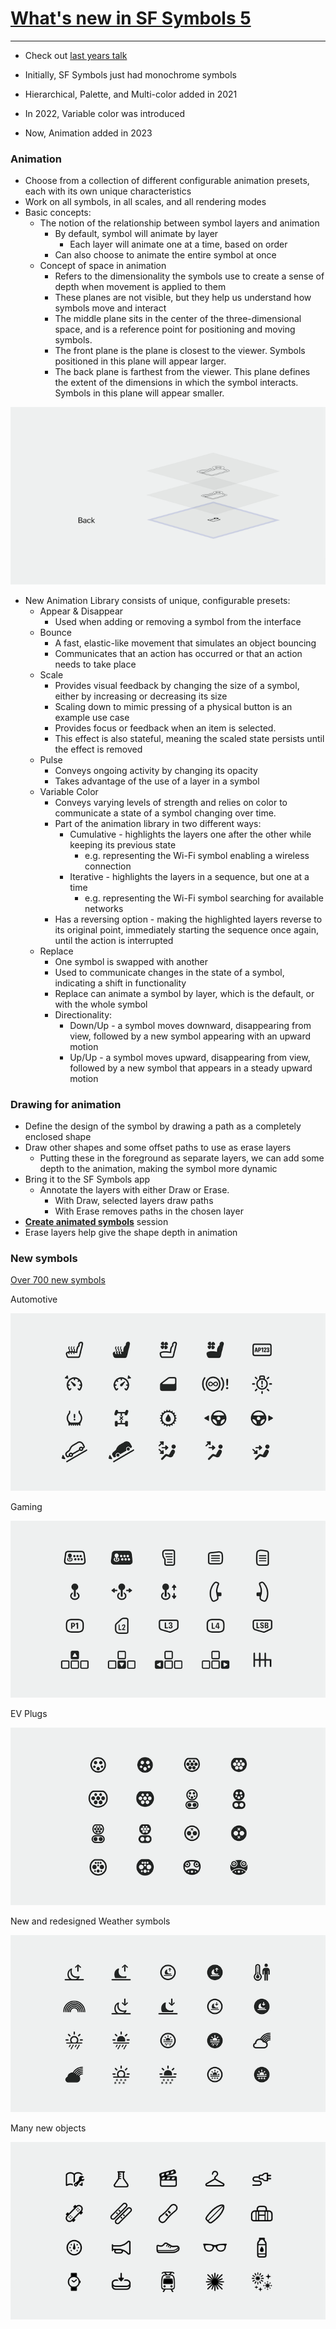 # [**What's new in SF Symbols 5**](https://developer.apple.com/videos/play/wwdc2023/10197/)

---

* Check out [last years talk](../2022/What's%20new%20in%20SF%20Symbols%204.md)

* Initially, SF Symbols just had monochrome symbols
* Hierarchical, Palette, and Multi-color added in 2021
* In 2022, Variable color was introduced
* Now, Animation added in 2023

### **Animation**

* Choose from a collection of different configurable animation presets, each with its own unique characteristics
* Work on all symbols, in all scales, and all rendering modes
* Basic concepts:
    * The notion of the relationship between symbol layers and animation
        * By default, symbol will animate by layer
            * Each layer will animate one at a time, based on order
        * Can also choose to animate the entire symbol at once
    * Concept of space in animation
        * Refers to the dimensionality the symbols use to create a sense of depth when movement is applied to them
        * These planes are not visible, but they help us understand how symbols move and interact
        * The middle plane sits in the center of the three-dimensional space, and is a reference point for positioning and moving symbols.
        * The front plane is the plane is closest to the viewer. Symbols positioned in this plane will appear larger.
        * The back plane is farthest from the viewer. This plane defines the extent of the dimensions in which the symbol interacts. Symbols in this plane will appear smaller.

![Symbol Planes](images/new_sfsymbols/planes.png)

* New Animation Library consists of unique, configurable presets:
    * Appear & Disappear
        * Used when adding or removing a symbol from the interface
    * Bounce
        * A fast, elastic-like movement that simulates an object bouncing
        * Communicates that an action has occurred or that an action needs to take place
    * Scale
        * Provides visual feedback by changing the size of a symbol, either by increasing or decreasing its size
        * Scaling down to mimic pressing of a physical button is an example use case
        * Provides focus or feedback when an item is selected.
        * This effect is also stateful, meaning the scaled state persists until the effect is removed
    * Pulse
        * Conveys ongoing activity by changing its opacity
        * Takes advantage of the use of a layer in a symbol
    * Variable Color
        * Conveys varying levels of strength and relies on color to communicate a state of a symbol changing over time.
        * Part of the animation library in two different ways:
            * Cumulative - highlights the layers one after the other while keeping its previous state
                * e.g. representing the Wi-Fi symbol enabling a wireless connection
            * Iterative - highlights the layers in a sequence, but one at a time
                * e.g. representing the Wi-Fi symbol searching for available networks
        * Has a reversing option - making the highlighted layers reverse to its original point, immediately starting the sequence once again, until the action is interrupted
    * Replace
        * One symbol is swapped with another
        * Used to communicate changes in the state of a symbol, indicating a shift in functionality
        * Replace can animate a symbol by layer, which is the default, or with the whole symbol
        * Directionality:
            * Down/Up - a symbol moves downward, disappearing from view, followed by a new symbol appearing with an upward motion
            * Up/Up - a symbol moves upward, disappearing from view, followed by a new symbol that appears in a steady upward motion

### **Drawing for animation**

* Define the design of the symbol by drawing a path as a completely enclosed shape
* Draw other shapes and some offset paths to use as erase layers
    * Putting these in the foreground as separate layers, we can add some depth to the animation, making the symbol more dynamic
* Bring it to the SF Symbols app
    * Annotate the layers with either Draw or Erase.
        * With Draw, selected layers draw paths
        * With Erase removes paths in the chosen layer
* [**Create animated symbols**](./Create%20animated%20symbols.md) session
* Erase layers help give the shape depth in animation

### **New symbols**

[Over 700 new symbols](https://developer.apple.com/sf-symbols)

Automotive

![Symbol Planes](images/new_sfsymbols/automotive.png)

Gaming

![Symbol Planes](images/new_sfsymbols/gaming.png)

EV Plugs

![Symbol Planes](images/new_sfsymbols/plugs.png)

New and redesigned Weather symbols

![Symbol Planes](images/new_sfsymbols/weather.png)

Many new objects

![Symbol Planes](images/new_sfsymbols/objects.png)

